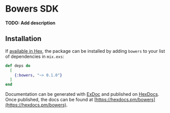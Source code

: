 # Bowers SDK

**TODO: Add description**

## Installation

If [available in Hex](https://hex.pm/docs/publish), the package can be installed
by adding `bowers` to your list of dependencies in `mix.exs`:

```elixir
def deps do
  [
    {:bowers, "~> 0.1.0"}
  ]
end
```

Documentation can be generated with [ExDoc](https://github.com/elixir-lang/ex_doc)
and published on [HexDocs](https://hexdocs.pm). Once published, the docs can
be found at [https://hexdocs.pm/bowers](https://hexdocs.pm/bowers).
